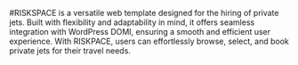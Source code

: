 # RISKSPACE is a versatile web template designed for the hiring of private jets. Built with flexibility and adaptability
in mind, it offers seamless integration with WordPress DOMI, ensuring a smooth and efficient user experience. With RISKPACE,
users can effortlessly browse, select, and book private jets for their travel needs.
